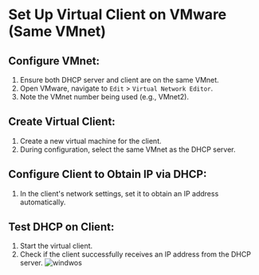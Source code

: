 # Set Up Virtual Client on VMware (Same VMnet)

## Configure VMnet:

1. Ensure both DHCP server and client are on the same VMnet.
2. Open VMware, navigate to `Edit` > `Virtual Network Editor`.
3. Note the VMnet number being used (e.g., VMnet2).

## Create Virtual Client:

1. Create a new virtual machine for the client.
2. During configuration, select the same VMnet as the DHCP server.

## Configure Client to Obtain IP via DHCP:

1. In the client's network settings, set it to obtain an IP address automatically.

## Test DHCP on Client:

1. Start the virtual client.
2. Check if the client successfully receives an IP address from the DHCP server.
![windwos](https://github.com/Iamaguest5/Document-Document-Document/assets/148782286/4fd6cc68-1304-4853-8293-959e245d1c24)
